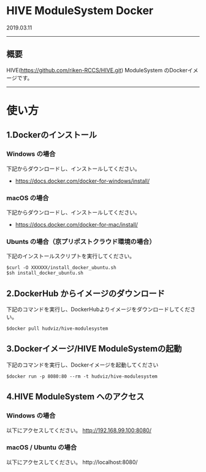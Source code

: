 # HIVE ModuleSystem Docker

2019.03.11

---

## 概要
HIVE(https://github.com/riken-RCCS/HIVE.git) ModuleSystem のDockerイメージです。



---

# 使い方

## 1.Dockerのインストール

### Windows の場合
下記からダウンロードし、インストールしてください。

- https://docs.docker.com/docker-for-windows/install/

### macOS の場合

下記からダウンロードし、インストールしてください。

- https://docs.docker.com/docker-for-mac/install/

### Ubunts の場合（京プリポストクラウド環境の場合）

下記のインストールスクリプトを実行してください。

    $curl -O XXXXXX/install_docker_ubuntu.sh
    $sh install_docker_ubuntu.sh


## 2.DockerHub からイメージのダウンロード

下記のコマンドを実行し、DockerHubよりイメージをダウンロードしてください。

    $docker pull hudviz/hive-modulesystem

## 3.Dockerイメージ/HIVE ModuleSystemの起動

下記のコマンドを実行し、Dockerイメージを起動してください

    $docker run -p 8080:80 --rm -t hudviz/hive-modulesystem

## 4.HIVE ModuleSystem へのアクセス

### Windows の場合
以下にアクセスしてください。
http://192.168.99.100:8080/


### macOS / Ubuntu の場合
以下にアクセスしてください。
http://localhost:8080/

